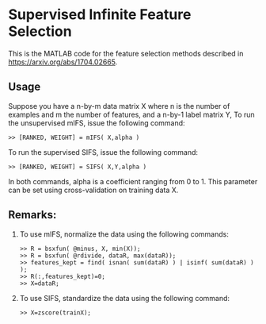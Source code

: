 # Supervised Infinite Feature Selection

This is the MATLAB code for the feature selection methods described in https://arxiv.org/abs/1704.02665. 

## Usage 

Suppose you have a n-by-m data matrix X where n is the number of examples and m the number of features, and a n-by-1 label matrix Y, 
To run the unsupervised mIFS, issue the following command:
```
>> [RANKED, WEIGHT] = mIFS( X,alpha )
```

To run the supervised SIFS, issue the following command: 
```
>> [RANKED, WEIGHT] = SIFS( X,Y,alpha )
```

In both commands, alpha is a coefficient ranging from 0 to 1. This parameter can be set using cross-validation on training data X. 

## Remarks: 
1. To use mIFS, normalize the data using the following commands:
    ```
    >> R = bsxfun( @minus, X, min(X));
    >> R = bsxfun( @rdivide, dataR, max(dataR));
    >> features_kept = find( isnan( sum(dataR) ) | isinf( sum(dataR) ) );
    >> R(:,features_kept)=0;
    >> X=dataR;
    ```

2. To use SIFS, standardize the data using the following command: 
    ```
    >> X=zscore(trainX);
    ```
